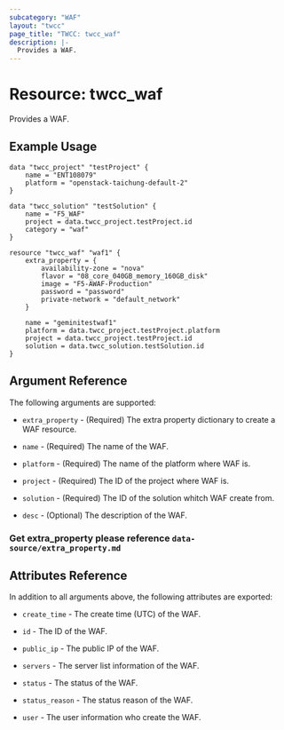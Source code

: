 ```yaml
---
subcategory: "WAF"
layout: "twcc"
page_title: "TWCC: twcc_waf"
description: |-
  Provides a WAF.
---
```


# Resource: twcc_waf

Provides a WAF.

## Example Usage

```hcl
data "twcc_project" "testProject" {
    name = "ENT108079"
    platform = "openstack-taichung-default-2"
}

data "twcc_solution" "testSolution" {
    name = "F5_WAF"
    project = data.twcc_project.testProject.id
    category = "waf"
}

resource "twcc_waf" "waf1" {
    extra_property = {
        availability-zone = "nova"
        flavor = "08_core_040GB_memory_160GB_disk"
        image = "F5-AWAF-Production"
        password = "password"
        private-network = "default_network"
    }

    name = "geminitestwaf1"
    platform = data.twcc_project.testProject.platform
    project = data.twcc_project.testProject.id
    solution = data.twcc_solution.testSolution.id
}
```

## Argument Reference

The following arguments are supported:

* `extra_property` - (Required) The extra property dictionary to create a WAF resource.

* `name` - (Required) The name of the WAF.

* `platform` - (Required) The name of the platform where WAF is.

* `project` - (Required) The ID of the project where WAF is.

* `solution` - (Required) The ID of the solution whitch WAF create from.

* `desc` - (Optional) The description of the WAF.

### Get extra_property please reference `data-source/extra_property.md`

## Attributes Reference

In addition to all arguments above, the following attributes are exported:

* `create_time` - The create time (UTC) of the WAF.

* `id` - The ID of the WAF.

* `public_ip` - The public IP of the WAF.

* `servers` - The server list information of the WAF.

* `status` - The status of the WAF.

* `status_reason` - The status reason of the WAF.

* `user` - The user information who create the WAF.
